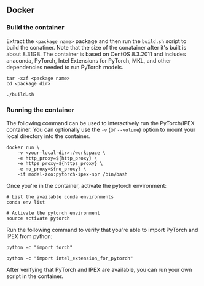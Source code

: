 ## Docker

### Build the container

Extract the `<package name>` package and then run the `build.sh` script
to build the <docker image> conatiner. Note that the size of the conatainer
after it's built is about 8.31GB. The container is based on CentOS 8.3.2011
and includes anaconda, PyTorch, Intel Extensions for PyTorch, MKL, and other
dependencies needed to run PyTorch models.
```
tar -xzf <package name>
cd <package dir>

./build.sh
```

### Running the container

The following command can be used to interactively run the PyTorch/IPEX
container. You can optionally use the `-v` (or `--volume`) option to mount
your local directory into the container.
```
docker run \
    -v <your-local-dir>:/workspace \
    -e http_proxy=${http_proxy} \
    -e https_proxy=${https_proxy} \
    -e no_proxy=${no_proxy} \
    -it model-zoo:pytorch-ipex-spr /bin/bash
```

Once you're in the container, activate the pytorch environment:
```
# List the available conda environments
conda env list

# Activate the pytorch environment
source activate pytorch
```

Run the following command to verify that you're able to import PyTorch and
IPEX from python:
```
python -c "import torch"

python -c "import intel_extension_for_pytorch"
```

After verifying that PyTorch and IPEX are available, you can run your own
script in the container.
